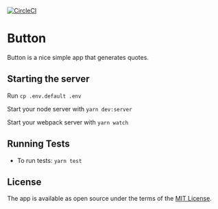 [![CircleCI](https://circleci.com/gh/hunterMorgenstern/button/tree/master.svg?style=svg)](https://circleci.com/gh/hunterMorgenstern/button/tree/master)

# Button

Button is a nice simple app that generates quotes.

## Starting the server

Run `cp .env.default .env`

Start your node server with `yarn dev:server`

Start your webpack server with `yarn watch`

## Running Tests

- To run tests: `yarn test`

## License

The app is available as open source under the terms of the [MIT License](http://opensource.org/licenses/MIT).
